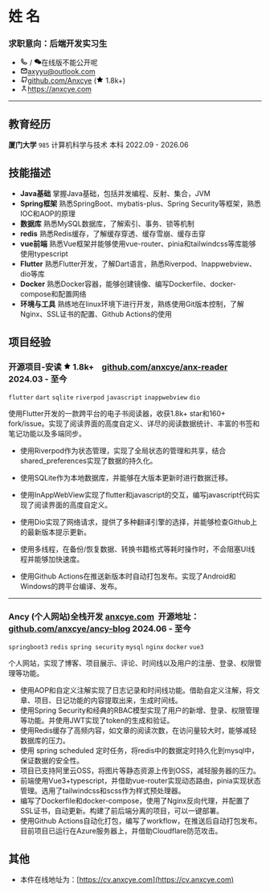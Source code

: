 <div>
  <div>
  <h1>姓 名</h1>
  <h3>求职意向：后端开发实习生</h3>
  </div>

  <style>
    img {
        width: 0.9rem;
    }
  </style>
  
  <ul>
    <li><span><img src="./img/phone-outline.svg"> / <img src="./img/wechat.svg"></span>在线版不能公开呢</li>
    <li><span><img src="./img/email-outline.svg"></span><a href="mailto:axyyu@outlook.com" target="_blank">axyyu@outlook.com</a></li>
    <li><span><img src="./img/github-outline.svg"></span><a href="https://github.com/Anxcye"target="_blank">github.com/Anxcye</a> (<img src="./img/star.svg"> 1.8k+)</li>
    <li><span><img src="./img/person-outline.svg"></span><a href="https://anxcye.com" target="_blank">https://anxcye.com</a></li>
  </ul>
</div>

---

## 教育经历
**厦门大学** `985` 计算机科学与技术  本科  <span class="right">2022.09 - 2026.06</span>
## 技能描述
- **Java基础** 掌握Java基础，包括并发编程、反射、集合，JVM
- **Spring框架** 熟悉SpringBoot、mybatis-plus、Spring Security等框架，熟悉IOC和AOP的原理
- **数据库** 熟悉MySQL数据库，了解索引、事务、锁等机制
- **redis** 熟悉Redis缓存，了解缓存穿透、缓存雪崩、缓存击穿
- **vue前端** 熟悉Vue框架并能够使用vue-router、pinia和tailwindcss等库能够使用typescript
- **Flutter** 熟悉Flutter开发，了解Dart语言，熟悉Riverpod、Inappwebview、dio等库
- **Docker** 熟悉Docker容器，能够创建镜像、编写Dockerfile、docker-compose和配置网络
- **环境与工具** 熟练地在linux环境下进行开发，熟练使用Git版本控制，了解Nginx、SSL证书的配置、Github Actions的使用


## 项目经验
### 开源项目-安读 <span class="role"></span> <img width="16px" src="./img/star.svg"> 1.8k+ &nbsp;&nbsp; <a href="https://github.com/anxcye/anx-reader" target="_blank">github.com/anxcye/anx-reader</a>   <span class="right">2024.03 - 至今</span>

`flutter` `dart` `sqlite` `riverpod` `javascript` `inappwebview` `dio`

使用Flutter开发的一款跨平台的电子书阅读器，收获1.8k+ star和160+ fork/issue。实现了阅读界面的高度自定义、详尽的阅读数据统计、丰富的书签和笔记功能以及多端同步。

- 使用Riverpod作为状态管理，实现了全局状态的管理和共享，结合shared_preferences实现了数据的持久化。
- 使用SQLite作为本地数据库，并能够在大版本更新时进行数据迁移。
- 使用InAppWebView实现了flutter和javascript的交互，编写javascript代码实现了阅读界面的高度自定义。
- 使用Dio实现了网络请求，提供了多种翻译引擎的选择，并能够检查Github上的最新版本提示更新。
- 使用多线程，在备份/恢复数据、转换书籍格式等耗时操作时，不会阻塞UI线程并能够加快速度。

- 使用Github Actions在推送新版本时自动打包发布。实现了Android和Windows的跨平台编译、发布。

---

### Ancy (个人网站)<span class="role">全栈开发</span> <a href="https://anxcye.com" target="_blank">anxcye.com</a>&nbsp; 开源地址：<a href="https://github.com/anxcye/ancy-blog" target="_blank">github.com/anxcye/ancy-blog</a> <span class="right">2024.06 - 至今</span>

`springboot3` `redis` `spring security` `mysql` `nginx` `docker`  `vue3`

个人网站，实现了博客、项目展示、评论、时间线以及用户的注册、登录、权限管理等功能。

- 使用AOP和自定义注解实现了日志记录和时间线功能。借助自定义注解，将文章、项目、日记功能的内容提取出来，生成时间线。
- 使用Spring Security和经典的RBAC模型实现了用户的新增、登录、权限管理等功能。并使用JWT实现了token的生成和验证。
- 使用Redis缓存了高频内容，如文章的阅读次数，在访问量较大时，能够减轻数据库的压力。
- 使用 spring scheduled 定时任务，将redis中的数据定时持久化到mysql中，保证数据的安全性。
- 项目已支持阿里云OSS，将图片等静态资源上传到OSS，减轻服务器的压力。
- 前端使用Vue3+typescript，并借助vue-router实现动态路由，pinia实现状态管理。选用了tailwindcss和scss作为样式预处理器。
- 编写了Dockerfile和docker-compose，使用了Nginx反向代理，并配置了SSL证书，自动更新。构建了前后端分离的项目，可以一键部署。
- 使用Github Actions自动化打包，编写了workflow，在推送后自动打包发布。目前项目已运行在Azure服务器上，并借助Cloudflare防范攻击。

## 其他

- 本件在线地址为：[https://cv.anxcye.com](https://cv.anxcye.com)


